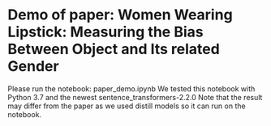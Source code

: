 # Demo of paper: Women Wearing Lipstick: Measuring the Bias Between Object and Its related Gender
Please run the notebook: paper_demo.ipynb We tested this notebook with Python 3.7 and the newest sentence_transformers-2.2.0 Note that the result may differ from the paper as we used distill models so it can run on the notebook.

